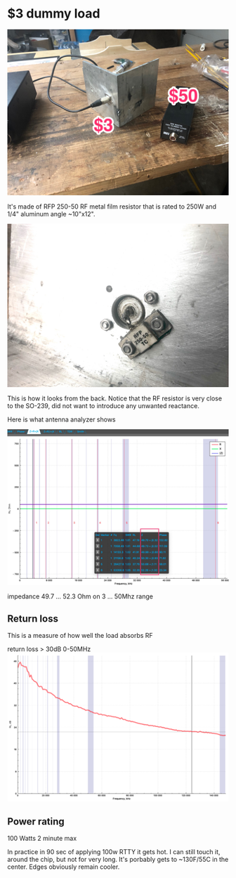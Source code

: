 # $3 dummy load
![Overall picture](dummy-load.jpg)

It's made of RFP 250-50 RF metal film resistor that is rated to 250W and 1/4" aluminum angle ~10"x12".


![back](dummy-load-back.jpg)


This is how it looks from the back. Notice that the RF resistor is very close to the SO-239, did not want to introduce any unwanted reactance.

Here is what antenna analyzer shows

![impendance](dummy-load-data.jpg)

impedance 49.7 ... 52.3 Ohm on 3 ... 50Mhz range


## Return loss 
This is a measure of how well the load absorbs RF

return loss > 30dB 0-50MHz
![GitHub Logo](dummy-load-return-loss.png)

## Power rating
100 Watts 2 minute max


In practice in 90 sec of applying 100w RTTY it gets hot. I can still touch it, around the chip, but not for very long. It's porbably gets to ~130F/55C in the center. Edges obviously remain cooler.
